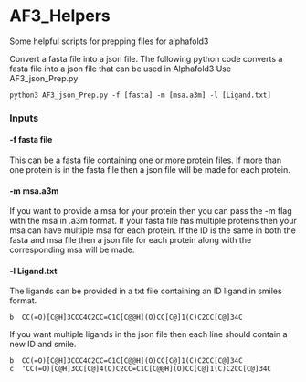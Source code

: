# AF3_Helpers
Some helpful scripts for prepping files for alphafold3

Convert a fasta file into a json file. 
The following python code converts a fasta file into a json file that can be used in Alphafold3
Use AF3_json_Prep.py 

```
python3 AF3_json_Prep.py -f [fasta] -m [msa.a3m] -l [Ligand.txt]
```

### Inputs 

#### -f fasta file 
This can be a fasta file containing one or more protein files. If more than one protein is in the fasta file then a json file will be made for each protein. 

#### -m msa.a3m 
If you want to provide a msa for your protein then you can pass the -m flag with the msa in .a3m format. If your fasta file has multiple proteins then your msa can have multiple msa for each protein. If the ID is the same in both the fasta and msa file then a json file for each protein along with the corresponding msa will be made. 

#### -l Ligand.txt 
The ligands can be provided in a txt file containing an ID ligand in smiles format. 

```
b  CC(=O)[C@H]3CCC4C2CC=C1C[C@@H](O)CC[C@]1(C)C2CC[C@]34C
```

If you want multiple ligands in the json file then each line should contain a new ID and smile. 

```
b  CC(=O)[C@H]3CCC4C2CC=C1C[C@@H](O)CC[C@]1(C)C2CC[C@]34C
c  'CC(=O)[C@H]3CC[C@]4(O)C2CC=C1C[C@@H](O)CC[C@]1(C)C2CC[C@]34C
```
